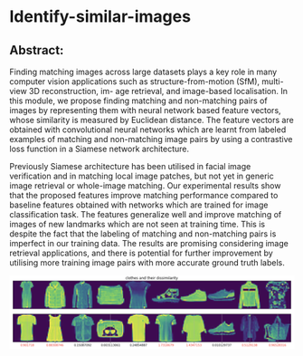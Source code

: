 # Identify-similar-images

## Abstract: 
Finding matching images across large datasets plays a key role in many computer vision applications such as structure-from-motion (SfM), multi-view 3D reconstruction, im- age retrieval, and image-based localisation. In this module, we propose finding matching and non-matching pairs of images by representing them with neural network based feature vectors, whose similarity is measured by Euclidean distance. The feature vectors are obtained with convolutional neural networks which are learnt from labeled examples of matching and non-matching image pairs by using a contrastive loss function in a Siamese network architecture. 

Previously Siamese architecture has been utilised in facial image verification and in matching local image patches, but not yet in generic image retrieval or whole-image matching. Our experimental results show that the proposed features improve matching performance compared to baseline features obtained with networks which are trained for image classification task. The features generalize well and improve matching of images of new landmarks which are not seen at training time. This is despite the fact that the labeling of matching and non-matching pairs is imperfect in our training data. The results are promising considering image retrieval applications, and there is potential for further improvement by utilising more training image pairs with more accurate ground truth labels.


![Result](Clothes.png)
